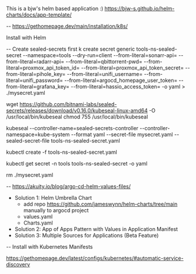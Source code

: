 
This is a bjw's helm based application :)
https://bjw-s.github.io/helm-charts/docs/app-template/

-- https://gethomepage.dev/main/installation/k8s/

Install with Helm

-- Create sealed-secrets first
k create secret generic tools-ns-sealed-secret --namespace=tools --dry-run=client --from-literal=sonarr-api=
--from-literal=radarr-api=
--from-literal=qbittorrent-pwd=
--from-literal=proxmox_api_token_id= 
--from-literal=proxmox_api_token_secret=
--from-literal=pihole_key=
--from-literal=unifi_username=
--from-literal=unifi_password=
--from-literal=argocd_homepage_user_token=
--from-literal=grafana_key=
--from-literal=hassio_access_token=
 -o yaml > ./mysecret.yaml

wget https://github.com/bitnami-labs/sealed-secrets/releases/download/v0.16.0/kubeseal-linux-amd64 -O /usr/local/bin/kubeseal
chmod 755 /usr/local/bin/kubeseal

kubeseal --controller-name=sealed-secrets-controller --controller-namespace=kube-system --format yaml --secret-file mysecret.yaml --sealed-secret-file tools-ns-sealed-secret.yaml

kubectl create -f tools-ns-sealed-secret.yaml

kubectl get secret -n tools tools-ns-sealed-secret -o yaml

rm ./mysecret.yaml

-- https://akuity.io/blog/argo-cd-helm-values-files/

- Solution 1: Helm Umbrella Chart
  - add repo https://github.com/jameswynn/helm-charts/tree/main manually to argocd project
  - values.yaml
  - Charts.yaml
- Solution 2: App of Apps Pattern with Values in Application Manifest
- Solution 3: Multiple Sources for Applications (Beta Feature)


-- Install with Kubernetes Manifests

https://gethomepage.dev/latest/configs/kubernetes/#automatic-service-discovery



